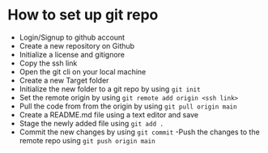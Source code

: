 # How to set up git repo 
- Login/Signup to github account
- Create a new repository on Github
- Initialize a license and gitignore
- Copy the ssh link
- Open the git cli on your local machine
- Create a new Target folder
- Initialize the new folder to a git repo by using `git init`
- Set  the remote origin by using `git remote add origin <ssh link>`
- Pull the code from from the origin by using `git pull origin main`
- Create a README.md file using a text editor and save
- Stage the newly added file using `git add .`
- Commit the new changes by using `git commit`
-Push the changes to the remote repo using `git push origin main`


